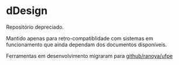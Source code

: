# dDesign

Repositório depreciado.

Mantido apenas para retro-compatiblidade com sistemas em funcionamento que ainda dependam dos documentos disponíveis.

Ferramentas em desenvolvimento migraram para [github/ranoya/ufpe](https://github.com/ranoya/ufpe)
